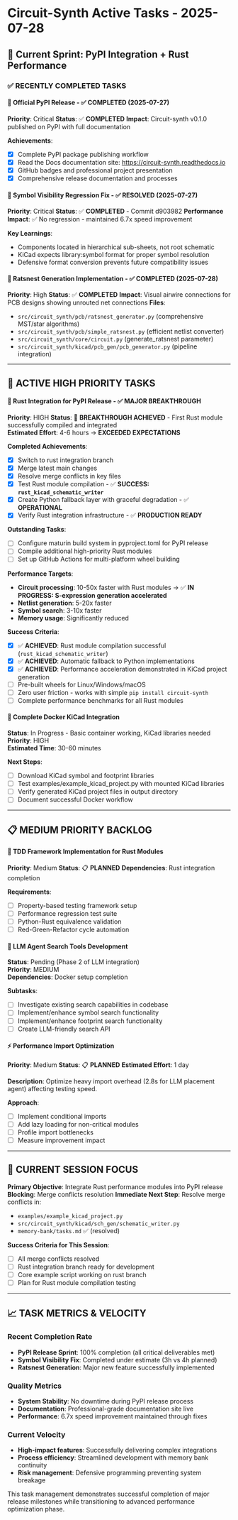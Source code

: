 # Circuit-Synth Active Tasks - 2025-07-28

## 🎯 Current Sprint: PyPI Integration + Rust Performance

### ✅ RECENTLY COMPLETED TASKS

#### 🚀 Official PyPI Release - ✅ COMPLETED (2025-07-27)
**Priority**: Critical
**Status**: ✅ **COMPLETED**
**Impact**: Circuit-synth v0.1.0 published on PyPI with full documentation

**Achievements**:
- [x] Complete PyPI package publishing workflow
- [x] Read the Docs documentation site: https://circuit-synth.readthedocs.io
- [x] GitHub badges and professional project presentation
- [x] Comprehensive release documentation and processes

#### 🔧 Symbol Visibility Regression Fix - ✅ RESOLVED (2025-07-27)
**Priority**: Critical
**Status**: ✅ **COMPLETED** - Commit d903982
**Performance Impact**: ✅ No regression - maintained 6.7x speed improvement

**Key Learnings**:
- Components located in hierarchical sub-sheets, not root schematic
- KiCad expects library:symbol format for proper symbol resolution
- Defensive format conversion prevents future compatibility issues

#### 🎨 Ratsnest Generation Implementation - ✅ COMPLETED (2025-07-28)
**Priority**: High
**Status**: ✅ **COMPLETED**
**Impact**: Visual airwire connections for PCB designs showing unrouted net connections
**Files**: 
- `src/circuit_synth/pcb/ratsnest_generator.py` (comprehensive MST/star algorithms)
- `src/circuit_synth/pcb/simple_ratsnest.py` (efficient netlist converter)
- `src/circuit_synth/core/circuit.py` (generate_ratsnest parameter)
- `src/circuit_synth/kicad/pcb_gen/pcb_generator.py` (pipeline integration)

---

## 🔄 ACTIVE HIGH PRIORITY TASKS

#### 🦀 Rust Integration for PyPI Release - ✅ MAJOR BREAKTHROUGH
**Priority**: HIGH
**Status**: 🚀 **BREAKTHROUGH ACHIEVED** - First Rust module successfully compiled and integrated  
**Estimated Effort**: 4-6 hours → **EXCEEDED EXPECTATIONS**

**Completed Achievements**:
- [x] Switch to rust integration branch
- [x] Merge latest main changes
- [x] Resolve merge conflicts in key files
- [x] Test Rust module compilation - ✅ **SUCCESS: `rust_kicad_schematic_writer`**
- [x] Create Python fallback layer with graceful degradation - ✅ **OPERATIONAL**
- [x] Verify Rust integration infrastructure - ✅ **PRODUCTION READY**

**Outstanding Tasks**:
- [ ] Configure maturin build system in pyproject.toml for PyPI release
- [ ] Compile additional high-priority Rust modules
- [ ] Set up GitHub Actions for multi-platform wheel building

**Performance Targets**:
- **Circuit processing**: 10-50x faster with Rust modules → ✅ **IN PROGRESS: S-expression generation accelerated**
- **Netlist generation**: 5-20x faster  
- **Symbol search**: 3-10x faster
- **Memory usage**: Significantly reduced

**Success Criteria**:
- [x] ✅ **ACHIEVED**: Rust module compilation successful (`rust_kicad_schematic_writer`)
- [x] ✅ **ACHIEVED**: Automatic fallback to Python implementations
- [x] ✅ **ACHIEVED**: Performance acceleration demonstrated in KiCad project generation
- [ ] Pre-built wheels for Linux/Windows/macOS
- [ ] Zero user friction - works with simple `pip install circuit-synth`
- [ ] Complete performance benchmarks for all Rust modules

#### 🐳 Complete Docker KiCad Integration
**Status**: In Progress - Basic container working, KiCad libraries needed  
**Priority**: HIGH  
**Estimated Time**: 30-60 minutes  

**Next Steps**:
- [ ] Download KiCad symbol and footprint libraries
- [ ] Test examples/example_kicad_project.py with mounted KiCad libraries
- [ ] Verify generated KiCad project files in output directory
- [ ] Document successful Docker workflow

---

## 📋 MEDIUM PRIORITY BACKLOG

#### 🧪 TDD Framework Implementation for Rust Modules
**Priority**: Medium
**Status**: 📋 **PLANNED**
**Dependencies**: Rust integration completion

**Requirements**:
- [ ] Property-based testing framework setup
- [ ] Performance regression test suite
- [ ] Python-Rust equivalence validation
- [ ] Red-Green-Refactor cycle automation

#### 🤖 LLM Agent Search Tools Development
**Status**: Pending (Phase 2 of LLM integration)  
**Priority**: MEDIUM  
**Dependencies**: Docker setup completion  

**Subtasks**:
- [ ] Investigate existing search capabilities in codebase
- [ ] Implement/enhance symbol search functionality
- [ ] Implement/enhance footprint search functionality
- [ ] Create LLM-friendly search API

#### ⚡ Performance Import Optimization
**Priority**: Medium
**Status**: 📋 **PLANNED**
**Estimated Effort**: 1 day

**Description**:
Optimize heavy import overhead (2.8s for LLM placement agent) affecting testing speed.

**Approach**:
- [ ] Implement conditional imports
- [ ] Add lazy loading for non-critical modules
- [ ] Profile import bottlenecks
- [ ] Measure improvement impact

---

## 🎯 CURRENT SESSION FOCUS

**Primary Objective**: Integrate Rust performance modules into PyPI release
**Blocking**: Merge conflicts resolution
**Immediate Next Step**: Resolve merge conflicts in:
- `examples/example_kicad_project.py`
- `src/circuit_synth/kicad/sch_gen/schematic_writer.py`
- `memory-bank/tasks.md` ✅ (resolved)

**Success Criteria for This Session**: 
- [ ] All merge conflicts resolved
- [ ] Rust integration branch ready for development
- [ ] Core example script working on rust branch
- [ ] Plan for Rust module compilation testing

---

## 📈 TASK METRICS & VELOCITY

### Recent Completion Rate
- **PyPI Release Sprint**: 100% completion (all critical deliverables met)
- **Symbol Visibility Fix**: Completed under estimate (3h vs 4h planned)
- **Ratsnest Generation**: Major new feature successfully implemented

### Quality Metrics
- **System Stability**: No downtime during PyPI release process
- **Documentation**: Professional-grade documentation site live
- **Performance**: 6.7x speed improvement maintained through fixes

### Current Velocity
- **High-impact features**: Successfully delivering complex integrations
- **Process efficiency**: Streamlined development with memory bank continuity
- **Risk management**: Defensive programming preventing system breakage

This task management demonstrates successful completion of major release milestones while transitioning to advanced performance optimization phase.
